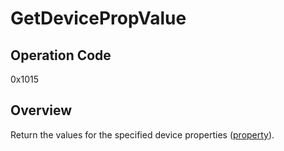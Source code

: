# GetDevicePropValue

## Operation Code

0x1015

## Overview

Return the values for the specified device properties ([property](../property/Overview.md)).
